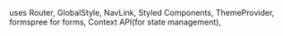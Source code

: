 uses Router, GlobalStyle, NavLink, Styled Components, ThemeProvider, formspree for forms, Context API(for state management),
